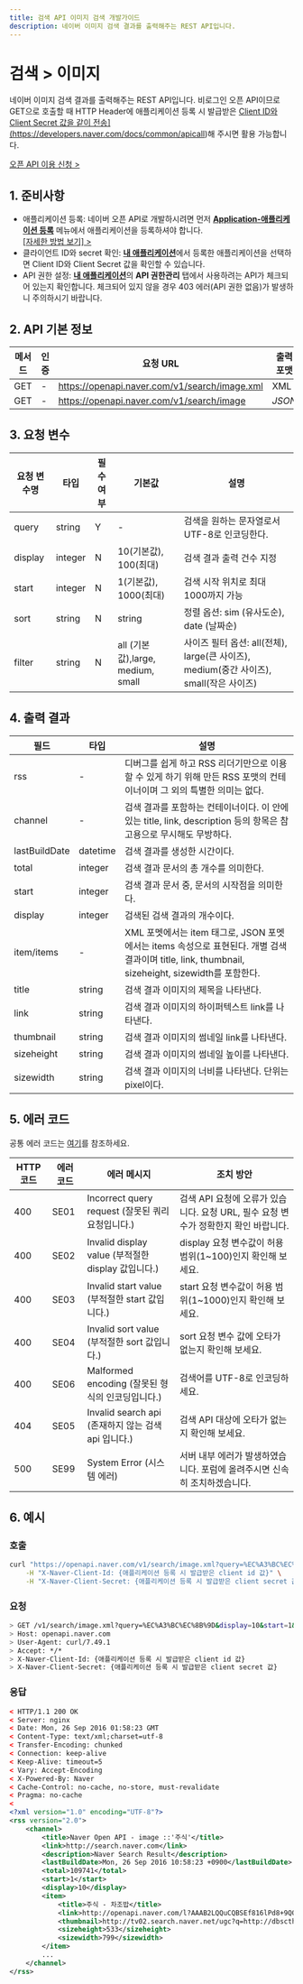 ```yaml
---
title: 검색 API 이미지 검색 개발가이드
description: 네이버 이미지 검색 결과를 출력해주는 REST API입니다.
---
```


# 검색 &gt; 이미지

네이버 이미지 검색 결과를 출력해주는 REST API입니다. 비로그인 오픈 API이므로 GET으로 호출할 때 HTTP Header에 애플리케이션 등록 시 발급받은 <a href="" class="color_p2 underline ">Client ID와 Client Secret 값을 같이 전송](https://developers.naver.com/docs/common/apicall)해 주시면 활용 가능합니다.

<div class="buttons2"><a class="btn_b_hi3" href="https://developers.naver.com/apps/#/register?defaultScope=search">오픈 API 이용 신청 &gt;</a></div>

## 1. 준비사항

- 애플리케이션 등록: 네이버 오픈 API로 개발하시려면 먼저 **[Application-애플리케이션 등록](https://developers.naver.com/apps/#/register?defaultScope=search)** 메뉴에서 애플리케이션을 등록하셔야 합니다. <br>[[자세한 방법 보기] &gt;](https://developers.naver.com/docs/common/register)
- 클라이언트 ID와 secret 확인: [**내 애플리케이션**](https://developers.naver.com/appinfo)에서 등록한 애플리케이션을 선택하면 Client ID와 Client Secret 값을 확인할 수 있습니다.
- API 권한 설정: [**내 애플리케이션**](https://developers.naver.com/appinfo)의 **API 권한관리** 탭에서 사용하려는 API가 체크되어 있는지 확인합니다. 체크되어 있지 않을 경우 403 에러(API 권한 없음)가 발생하니 주의하시기 바랍니다.

## 2. API 기본 정보

|메서드|인증|요청 URL|출력 포맷|
|---|---|---|---|
|GET|-|https://openapi.naver.com/v1/search/image.xml|XML|
|GET|-|https://openapi.naver.com/v1/search/image|<em class="color_p3">JSON</em>|

## 3. 요청 변수

|요청 변수명|타입|필수 여부|기본값|설명|
|---|---|---|---|---|
|query|string|Y|-|검색을 원하는 문자열로서 UTF-8로 인코딩한다.|
|display|integer|N|10(기본값), 100(최대)|검색 결과 출력 건수 지정|
|start|integer|N|1(기본값), 1000(최대)|검색 시작 위치로 최대 1000까지 가능|
|sort|string|N|string|정렬 옵션: sim (유사도순), date (날짜순)|
|filter|string|N|all (기본값),large, medium, small|사이즈 필터 옵션: all(전체), large(큰 사이즈), medium(중간 사이즈), small(작은 사이즈)|

## 4. 출력 결과

|필드|타입|설명|
|---|---|---|
|rss|-|디버그를 쉽게 하고 RSS 리더기만으로 이용할 수 있게 하기 위해 만든 RSS 포맷의 컨테이너이며 그 외의 특별한 의미는 없다.|
|channel|-|검색 결과를 포함하는 컨테이너이다. 이 안에 있는 title, link, description 등의 항목은 참고용으로 무시해도 무방하다.|
|lastBuildDate|datetime|검색 결과를 생성한 시간이다.|
|total|integer|검색 결과 문서의 총 개수를 의미한다.|
|start|integer|검색 결과 문서 중, 문서의 시작점을 의미한다.|
|display|integer|검색된 검색 결과의 개수이다.|
|item/items|-|XML 포멧에서는 item 태그로, JSON 포멧에서는 items 속성으로 표현된다. 개별 검색 결과이며 title, link, thumbnail, sizeheight, sizewidth를 포함한다.|
|title|string|검색 결과 이미지의 제목을 나타낸다.|
|link|string|검색 결과 이미지의 하이퍼텍스트 link를 나타낸다.|
|thumbnail|string|검색 결과 이미지의 썸네일 link를 나타낸다.|
|sizeheight|string|검색 결과 이미지의 썸네일 높이를 나타낸다.|
|sizewidth|string|검색 결과 이미지의 너비를 나타낸다. 단위는 pixel이다.|

## 5. 에러 코드 

공통 에러 코드는 [여기](https://developers.naver.com/docs/common/openapiguide/errorcode.md)를 참조하세요.

|HTTP 코드|에러 코드|에러 메시지|조치 방안|
|---|---|---|---|
|400|SE01|Incorrect query request (잘못된 쿼리요청입니다.)|검색 API 요청에 오류가 있습니다. 요청 URL, 필수 요청 변수가 정확한지 확인 바랍니다.|
|400|SE02|Invalid display value (부적절한 display 값입니다.)|display 요청 변수값이 허용 범위(1~100)인지 확인해 보세요.|
|400|SE03|Invalid start value (부적절한 start 값입니다.)|start 요청 변수값이 허용 범위(1~1000)인지 확인해 보세요.|
|400|SE04|Invalid sort value (부적절한 sort 값입니다.)|sort 요청 변수 값에 오타가 없는지 확인해 보세요.|
|400|SE06|Malformed encoding (잘못된 형식의 인코딩입니다.)|검색어를 UTF-8로 인코딩하세요.|
|404|SE05|Invalid search api (존재하지 않는 검색 api 입니다.)|검색 API 대상에 오타가 없는지 확인해 보세요.|
|500|SE99|System Error (시스템 에러)|서버 내부 에러가 발생하였습니다. 포럼에 올려주시면 신속히 조치하겠습니다.|

## 6. 예시

### 호출

```sh
curl "https://openapi.naver.com/v1/search/image.xml?query=%EC%A3%BC%EC%8B%9D&display=10&start=1&sort=sim" \
    -H "X-Naver-Client-Id: {애플리케이션 등록 시 발급받은 client id 값}" \
    -H "X-Naver-Client-Secret: {애플리케이션 등록 시 발급받은 client secret 값}" -v
```

### 요청

```sh
> GET /v1/search/image.xml?query=%EC%A3%BC%EC%8B%9D&display=10&start=1&sort=sim HTTP/1.1
> Host: openapi.naver.com
> User-Agent: curl/7.49.1
> Accept: */*
> X-Naver-Client-Id: {애플리케이션 등록 시 발급받은 client id 값}
> X-Naver-Client-Secret: {애플리케이션 등록 시 발급받은 client secret 값}
```

### 응답

```xml
< HTTP/1.1 200 OK
< Server: nginx
< Date: Mon, 26 Sep 2016 01:58:23 GMT
< Content-Type: text/xml;charset=utf-8
< Transfer-Encoding: chunked
< Connection: keep-alive
< Keep-Alive: timeout=5
< Vary: Accept-Encoding
< X-Powered-By: Naver
< Cache-Control: no-cache, no-store, must-revalidate
< Pragma: no-cache
<
<?xml version="1.0" encoding="UTF-8"?>
<rss version="2.0">
    <channel>
        <title>Naver Open API - image ::'주식'</title>
        <link>http://search.naver.com</link>
        <description>Naver Search Result</description>
        <lastBuildDate>Mon, 26 Sep 2016 10:58:23 +0900</lastBuildDate>
        <total>109741</total>
        <start>1</start>
        <display>10</display>
        <item>
            <title>주식 - 차조밥</title>
            <link>http://openapi.naver.com/l?AAAB2LQQuCQBSEf816lPd8+9QOHlq1iDpFQXURrTUNNNM1tF/fFgzDfMzMa9T9HIk0FksSKv6FUIlF4lS9LqPKmE7QUngrq1sxXE01NoXbVXVbum3+1r3bamM7L/A5A4AMfwBICCiRCRmlL7MDp3EKQGv30d3tgjymgP9AKzN3WlDSSLb/v5WDcUyEMpAhMwKFCE4TTdtaTXRSzf5c7zbt59If/WDMaX4+7f0LrIiCRckAAAA=</link>
            <thumbnail>http://tv02.search.naver.net/ugc?q=http://dbscthumb.phinf.naver.net/2765_000_1/20131014153151464_T5ECE003G.jpg/325375.jpg?type=m4500_4500_fst</thumbnail>
            <sizeheight>533</sizeheight>
            <sizewidth>799</sizewidth>
        </item>
        ...
    </channel>
</rss>
```